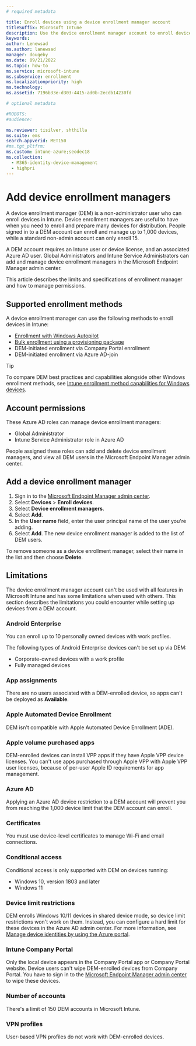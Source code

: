 ```yaml
---
# required metadata

title: Enroll devices using a device enrollment manager account
titleSuffix: Microsoft Intune
description: Use the device enrollment manager account to enroll devices in Intune.
keywords:
author: Lenewsad
ms.author: lanewsad
manager: dougeby
ms.date: 09/21/2022
ms.topic: how-to
ms.service: microsoft-intune
ms.subservice: enrollment
ms.localizationpriority: high
ms.technology:
ms.assetid: 7196b33e-d303-4415-ad0b-2ecdb14230fd

# optional metadata

#ROBOTS:
#audience:

ms.reviewer: tisilver, shthilla
ms.suite: ems
search.appverid: MET150
#ms.tgt_pltfrm:
ms.custom: intune-azure;seodec18
ms.collection:
  - M365-identity-device-management
  - highpri
---
```


# Add device enrollment managers  

A device enrollment manager (DEM) is a non-administrator user who can enroll devices in Intune. Device enrollment managers are useful to have when you need to enroll and prepare many devices for distribution. People signed in to a DEM account can enroll and manage up to 1,000 devices, while a standard non-admin account can only enroll 15.  

A DEM account requires an Intune user or device license, and an associated Azure AD user. Global Administrators and Intune Service Administrators can add and manage device enrollment managers in the Microsoft Endpoint Manager admin center. 

This article describes the limits and specifications of enrollment manager and how to manage permissions.  

## Supported enrollment methods 

A device enrollment manager can use the following methods to enroll devices in Intune:    

- [Enrollment with Windows Autopilot](tutorial-use-autopilot-enroll-devices.md) 
- [Bulk enrollment using a provisioning package](windows-bulk-enroll.md)
- DEM-initiated enrollment via Company Portal enrollment   
- DEM-initiated enrollment via Azure AD-join  

> [!TIP]
> To compare DEM best practices and capabilities alongside other Windows enrollment methods, see [Intune enrollment method capabilities for Windows devices](./enrollment-method-capab.md).  


## Account permissions 

These Azure AD roles can manage device enrollment managers: 

* Global Administrator 
* Intune Service Administrator role in Azure AD    

People assigned these roles can add and delete device enrollment managers, and view all DEM users in the Microsoft Endpoint Manager admin center.  

## Add a device enrollment manager

1. Sign in to the [Microsoft Endpoint Manager admin center](https://go.microsoft.com/fwlink/?linkid=2109431).
2. Select **Devices** > **Enroll devices**.
3. Select **Device enrollment managers**.  
4. Select **Add**.
3. In the **User name** field, enter the user principal name of the user you're adding.
6. Select **Add**. The new device enrollment manager is added to the list of DEM users. 

To remove someone as a device enrollment manager, select their name in the list and then choose **Delete**.  

## Limitations 

The device enrollment manager account can't be used with all features in Microsoft Intune and has some limitations when used with others. This section describes the limitations you could encounter while setting up devices from a DEM account.  

### Android Enterprise  
You can enroll up to 10 personally owned devices with work profiles. 

The following types of Android Enterprise devices can't be set up via DEM:    

  * Corporate-owned devices with a work profile
  * Fully managed devices  

### App assignments  
There are no users associated with a DEM-enrolled device, so apps can't be deployed as **Available**. 

### Apple Automated Device Enrollment  
DEM isn't compatible with Apple Automated Device Enrollment (ADE).   

### Apple volume purchased apps  
DEM-enrolled devices can install VPP apps if they have Apple VPP device licenses. You can't use apps purchased through Apple VPP with Apple VPP user licenses, because of per-user Apple ID requirements for app management.  

### Azure AD  
Applying an Azure AD device restriction to a DEM account will prevent you from reaching the 1,000 device limit that the DEM account can enroll.  

### Certificates  
You must use device-level certificates to manage Wi-Fi and email connections.  

### Conditional access  
Conditional access is only supported with DEM on devices running:  

* Windows 10, version 1803 and later  
* Windows 11     

### Device limit restrictions    
DEM enrolls Windows 10/11 devices in shared device mode, so device limit restrictions won't work on them. Instead, you can configure a hard limit for these devices in the Azure AD admin center. For more information, see [Manage device identities by using the Azure portal](/azure/active-directory/devices/device-management-azure-portal#configure-device-settings).       

### Intune Company Portal  
Only the local device appears in the Company Portal app or Company Portal website. Device users can't wipe DEM-enrolled devices from Company Portal. You have to sign in to the [Microsoft Endpoint Manager admin center](https://go.microsoft.com/fwlink/?linkid=2109431) to wipe these devices.  

### Number of accounts  
There's a limit of 150 DEM accounts in Microsoft Intune.  

### VPN profiles  
User-based VPN profiles do not work with DEM-enrolled devices.  
